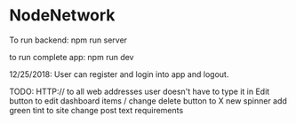 # NodeNetwork

To run backend:
npm run server

to run complete app:
npm run dev

12/25/2018:
User can register and login into app and logout.

TODO:
HTTP:// to all web addresses user doesn't have to type it in
Edit button to edit dashboard items / change delete button to X
new spinner
add green tint to site
change post text requirements

